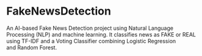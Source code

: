# FakeNewsDetection
An AI-based Fake News Detection project using Natural Language Processing (NLP) and machine learning. It classifies news as FAKE or REAL using TF-IDF and a Voting Classifier combining Logistic Regression and Random Forest.
